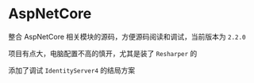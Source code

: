 # AspNetCore

整合 AspNetCore 相关模块的源码，方便源码阅读和调试，当前版本为 `2.2.0`

项目有点大，电脑配置不高的慎开，尤其是装了 `Resharper` 的

添加了调试 `IdentityServer4` 的结局方案
